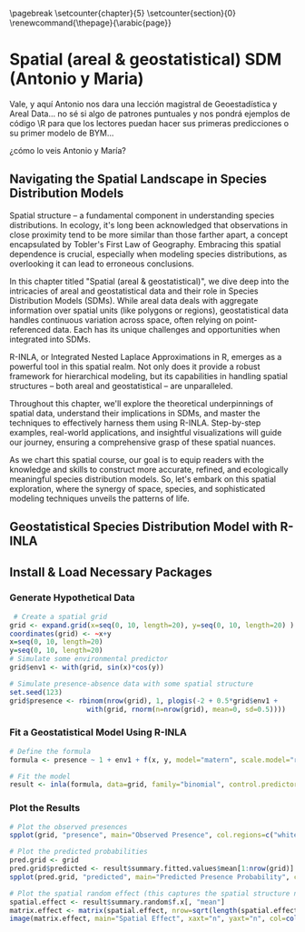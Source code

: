 
\pagebreak 
\setcounter{chapter}{5}
\setcounter{section}{0}
\renewcommand{\thepage}{\arabic{page}}

# Spatial (areal & geostatistical) SDM  (Antonio y Maria)

Vale, y aquí Antonio nos dara una lección magistral de Geoestadística y Areal Data... no sé si algo de patrones puntuales y nos pondrá ejemplos de código \R para que los lectores puedan hacer sus primeras predicciones o su primer modelo de BYM... 


¿cómo lo veis Antonio y María?

## Navigating the Spatial Landscape in Species Distribution Models 



Spatial structure – a fundamental component in understanding species distributions. In ecology, it's long been acknowledged that observations in close proximity tend to be more similar than those farther apart, a concept encapsulated by Tobler's First Law of Geography. Embracing this spatial dependence is crucial, especially when modeling species distributions, as overlooking it can lead to erroneous conclusions.

In this chapter titled "Spatial (areal & geostatistical)", we dive deep into the intricacies of areal and geostatistical data and their role in Species Distribution Models (SDMs). While areal data deals with aggregate information over spatial units (like polygons or regions), geostatistical data handles continuous variation across space, often relying on point-referenced data. Each has its unique challenges and opportunities when integrated into SDMs.

R-INLA, or Integrated Nested Laplace Approximations in R, emerges as a powerful tool in this spatial realm. Not only does it provide a robust framework for hierarchical modeling, but its capabilities in handling spatial structures – both areal and geostatistical – are unparalleled.

Throughout this chapter, we'll explore the theoretical underpinnings of spatial data, understand their implications in SDMs, and master the techniques to effectively harness them using R-INLA. Step-by-step examples, real-world applications, and insightful visualizations will guide our journey, ensuring a comprehensive grasp of these spatial nuances.

As we chart this spatial course, our goal is to equip readers with the knowledge and skills to construct more accurate, refined, and ecologically meaningful species distribution models. So, let's embark on this spatial exploration, where the synergy of space, species, and sophisticated modeling techniques unveils the patterns of life.


## Geostatistical Species Distribution Model with R-INLA


## Install & Load Necessary Packages



### Generate Hypothetical Data



```r
 # Create a spatial grid
grid <- expand.grid(x=seq(0, 10, length=20), y=seq(0, 10, length=20) )
coordinates(grid) <- ~x+y
x=seq(0, 10, length=20)
y=seq(0, 10, length=20)
# Simulate some environmental predictor
grid$env1 <- with(grid, sin(x)*cos(y))

# Simulate presence-absence data with some spatial structure
set.seed(123)
grid$presence <- rbinom(nrow(grid), 1, plogis(-2 + 0.5*grid$env1 + 
                   with(grid, rnorm(n=nrow(grid), mean=0, sd=0.5))))
```

### Fit a Geostatistical Model Using R-INLA



```r
# Define the formula
formula <- presence ~ 1 + env1 + f(x, y, model="matern", scale.model="range")

# Fit the model
result <- inla(formula, data=grid, family="binomial", control.predictor=list(compute=TRUE))
```

### Plot the Results


```r
# Plot the observed presences
spplot(grid, "presence", main="Observed Presence", col.regions=c("white", "red"), at=c(-0.5, 0.5, 1.5))

# Plot the predicted probabilities
pred.grid <- grid
pred.grid$predicted <- result$summary.fitted.values$mean[1:nrow(grid)]
spplot(pred.grid, "predicted", main="Predicted Presence Probability", col.regions=colorRampPalette(c("white", "red"))(100), at=seq(0, 1, by=0.01))

# Plot the spatial random effect (this captures the spatial structure not explained by the environmental predictor)
spatial.effect <- result$summary.random$f.x[, "mean"]
matrix.effect <- matrix(spatial.effect, nrow=sqrt(length(spatial.effect)), ncol=sqrt(length(spatial.effect)))
image(matrix.effect, main="Spatial Effect", xaxt="n", yaxt="n", col=colorRampPalette(c("blue", "white", "red"))(100))
```


